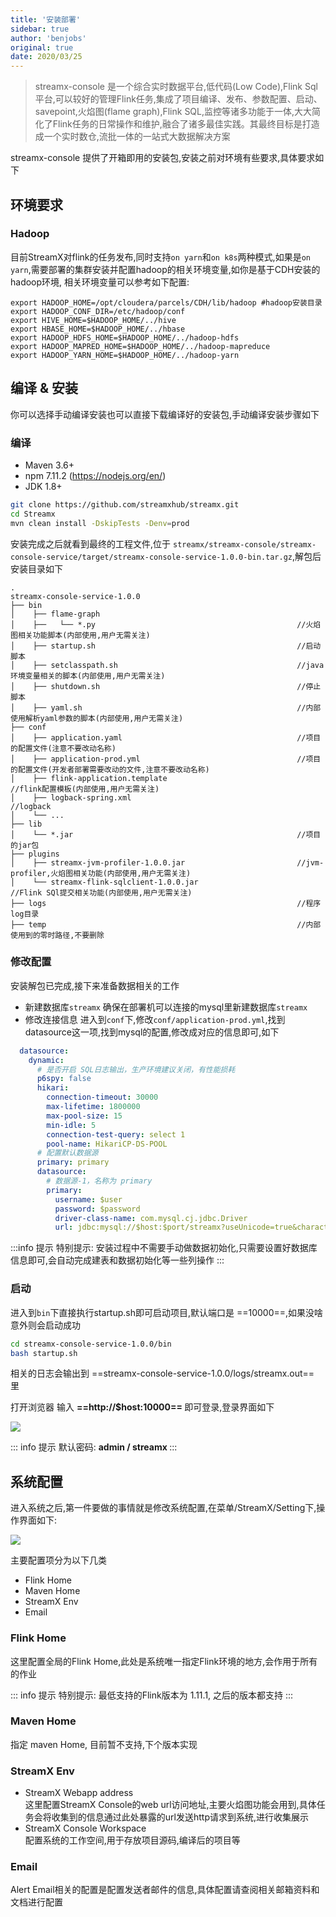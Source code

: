 ```yaml
---
title: '安装部署'
sidebar: true
author: 'benjobs'
original: true
date: 2020/03/25
---
```


> streamx-console 是一个综合实时数据平台,低代码(Low Code),Flink Sql平台,可以较好的管理Flink任务,集成了项目编译、发布、参数配置、启动、savepoint,火焰图(flame graph),Flink SQL,监控等诸多功能于一体,大大简化了Flink任务的日常操作和维护,融合了诸多最佳实践。其最终目标是打造成一个实时数仓,流批一体的一站式大数据解决方案

streamx-console 提供了开箱即用的安装包,安装之前对环境有些要求,具体要求如下

## 环境要求

<ClientOnly>
  <table-data name="envs"></table-data>
</ClientOnly>

### Hadoop
目前StreamX对flink的任务发布,同时支持`on yarn`和`on k8s`两种模式,如果是`on yarn`,需要部署的集群安装并配置hadoop的相关环境变量,如你是基于CDH安装的hadoop环境,
相关环境变量可以参考如下配置:
```shell
export HADOOP_HOME=/opt/cloudera/parcels/CDH/lib/hadoop #hadoop安装目录
export HADOOP_CONF_DIR=/etc/hadoop/conf
export HIVE_HOME=$HADOOP_HOME/../hive
export HBASE_HOME=$HADOOP_HOME/../hbase
export HADOOP_HDFS_HOME=$HADOOP_HOME/../hadoop-hdfs
export HADOOP_MAPRED_HOME=$HADOOP_HOME/../hadoop-mapreduce
export HADOOP_YARN_HOME=$HADOOP_HOME/../hadoop-yarn
```

## 编译 & 安装

你可以选择手动编译安装也可以直接下载编译好的安装包,手动编译安装步骤如下

### 编译

* Maven 3.6+
* npm 7.11.2 (https://nodejs.org/en/)
* JDK 1.8+

```bash
git clone https://github.com/streamxhub/streamx.git
cd Streamx
mvn clean install -DskipTests -Denv=prod
```

安装完成之后就看到最终的工程文件,位于 `streamx/streamx-console/streamx-console-service/target/streamx-console-service-1.0.0-bin.tar.gz`,解包后安装目录如下


```textmate 
.
streamx-console-service-1.0.0
├── bin
│    ├── flame-graph
│    ├──   └── *.py                                             //火焰图相关功能脚本(内部使用,用户无需关注)
│    ├── startup.sh                                             //启动脚本  
│    ├── setclasspath.sh                                        //java环境变量相关的脚本(内部使用,用户无需关注)
│    ├── shutdown.sh                                            //停止脚本
│    ├── yaml.sh                                                //内部使用解析yaml参数的脚本(内部使用,用户无需关注)
├── conf                                                        
│    ├── application.yaml                                       //项目的配置文件(注意不要改动名称)
│    ├── application-prod.yml                                   //项目的配置文件(开发者部署需要改动的文件,注意不要改动名称)
│    ├── flink-application.template                             //flink配置模板(内部使用,用户无需关注)
│    ├── logback-spring.xml                                     //logback
│    └── ...
├── lib
│    └── *.jar                                                  //项目的jar包
├── plugins   
│    ├── streamx-jvm-profiler-1.0.0.jar                         //jvm-profiler,火焰图相关功能(内部使用,用户无需关注)
│    └── streamx-flink-sqlclient-1.0.0.jar                      //Flink SQl提交相关功能(内部使用,用户无需关注)
├── logs                                                        //程序log目录
├── temp                                                        //内部使用到的零时路径,不要删除
```


### 修改配置
                     
安装解包已完成,接下来准备数据相关的工作
* 新建数据库`streamx`
  确保在部署机可以连接的mysql里新建数据库`streamx`
* 修改连接信息
  进入到`conf`下,修改`conf/application-prod.yml`,找到datasource这一项,找到mysql的配置,修改成对应的信息即可,如下

```yaml
  datasource:
    dynamic:
      # 是否开启 SQL日志输出，生产环境建议关闭，有性能损耗
      p6spy: false
      hikari:
        connection-timeout: 30000
        max-lifetime: 1800000
        max-pool-size: 15
        min-idle: 5
        connection-test-query: select 1
        pool-name: HikariCP-DS-POOL
      # 配置默认数据源
      primary: primary
      datasource:
        # 数据源-1，名称为 primary
        primary:
          username: $user
          password: $password
          driver-class-name: com.mysql.cj.jdbc.Driver
          url: jdbc:mysql://$host:$port/streamx?useUnicode=true&characterEncoding=UTF-8&useJDBCCompliantTimezoneShift=true&useLegacyDatetimeCode=false&serverTimezone=GMT%2B8
```

:::info 提示
特别提示: 安装过程中不需要手动做数据初始化,只需要设置好数据库信息即可,会自动完成建表和数据初始化等一些列操作
:::

### 启动

进入到`bin`下直接执行startup.sh即可启动项目,默认端口是 ==10000==,如果没啥意外则会启动成功

```bash
cd streamx-console-service-1.0.0/bin
bash startup.sh
```
相关的日志会输出到 ==streamx-console-service-1.0.0/logs/streamx.out== 里

打开浏览器 输入 <strong> ==http://$host:10000== </strong> 即可登录,登录界面如下

<img src="http://assets.streamxhub.com/1621785003798.jpg"/>

::: info 提示
默认密码: <strong> admin / streamx </strong>
:::

## 系统配置

进入系统之后,第一件要做的事情就是修改系统配置,在菜单/StreamX/Setting下,操作界面如下:

<img src="http://assets.streamxhub.com/streamx-settings.png"/>

主要配置项分为以下几类

<div class="counter">

* Flink Home
* Maven Home
* StreamX Env
* Email

</div>

### Flink Home
这里配置全局的Flink Home,此处是系统唯一指定Flink环境的地方,会作用于所有的作业

::: info 提示
特别提示: 最低支持的Flink版本为 1.11.1, 之后的版本都支持
:::

### Maven Home

指定 maven Home, 目前暂不支持,下个版本实现

### StreamX Env

* StreamX Webapp address <br>
  这里配置StreamX Console的web url访问地址,主要火焰图功能会用到,具体任务会将收集到的信息通过此处暴露的url发送http请求到系统,进行收集展示<br>
* StreamX Console Workspace <br>
  配置系统的工作空间,用于存放项目源码,编译后的项目等

### Email

Alert Email相关的配置是配置发送者邮件的信息,具体配置请查阅相关邮箱资料和文档进行配置
